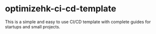 # optimizehk-ci-cd-template
This is a simple and easy to use CI/CD template with complete guides for startups and small projects.

